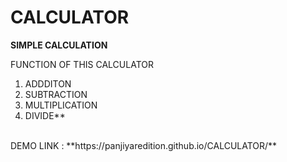 # CALCULATOR
**SIMPLE CALCULATION**

FUNCTION OF THIS CALCULATOR
1. ADDDITON
2. SUBTRACTION 
3. MULTIPLICATION 
4. DIVIDE**
 <BR>
 DEMO LINK : **https://panjiyaredition.github.io/CALCULATOR/**
